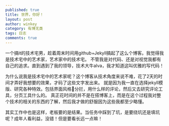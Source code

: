```yaml
---
published: true
title: 世界，你好！
layout: post
author: winkey
category: 有博无类
tags: 日志
comments: true
---
```

一个搞it的技术宅男，趁着周末时间用github+Jekyll搞起了这么个博客。我觉得我是技术宅中的艺术家，艺术家中的技术宅。
不管我是对代码、还是对视觉我都有自己的追求。直到遇到了我的领导，技术大牛alva，我才知道这叫优雅的写代码！

为什么说我是技术宅中的艺术家呢？这个博客从技术角度来说不难，花了2天的时间才弄好我想要的效果，才码了这些文字发出来。
就是因为我一直在选择jekyll模版、研究各种特效。包括界面风格分拦，用什么样的评论，然后又去研究评论工具，分页工具什么的。
真正花时间的并不是在搭博客上，而是在这个过程我对整个技术的相关的东西的了解，然后我才做的舒服因为这些我都至少略懂。

其实工作中也是这样，老板要的是结果。当任务中踩到了坑，是要绕坑还是填坑呢？成年人看利益，没错！但是要看长远一点嘛！
